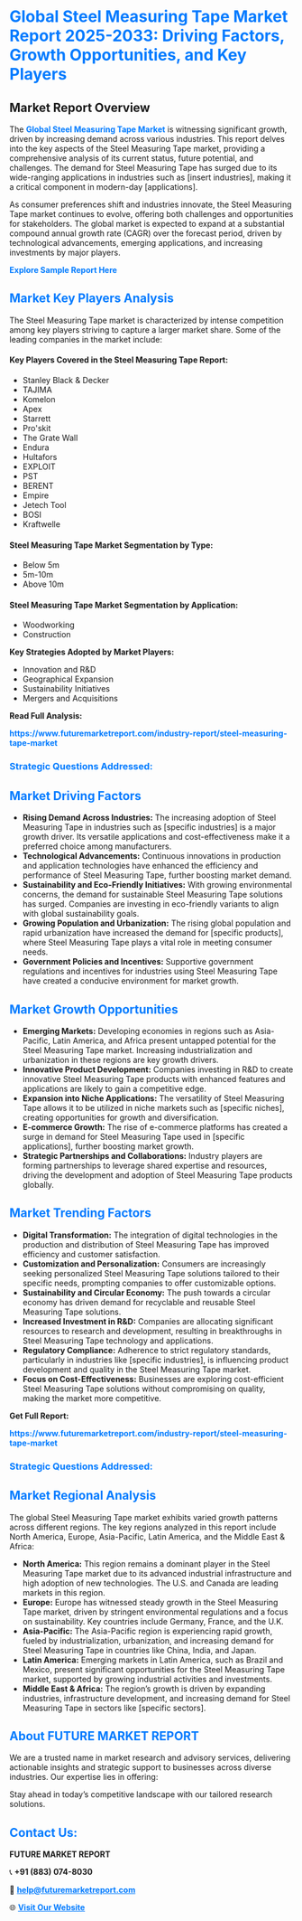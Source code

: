 <h1 style="color: #007BFF;">Global Steel Measuring Tape Market Report 2025-2033: Driving Factors, Growth Opportunities, and Key Players</h1>

<section id="overview">
<h2>Market Report Overview</h2>
<p>The <a href="https://www.futuremarketreport.com/industry-report/steel-measuring-tape-market" style="color: #007BFF; text-decoration: none;"><strong>Global Steel Measuring Tape Market</strong></a> is witnessing significant growth, driven by increasing demand across various industries. This report delves into the key aspects of the Steel Measuring Tape market, providing a comprehensive analysis of its current status, future potential, and challenges. The demand for Steel Measuring Tape has surged due to its wide-ranging applications in industries such as [insert industries], making it a critical component in modern-day [applications].</p>
<p>As consumer preferences shift and industries innovate, the Steel Measuring Tape market continues to evolve, offering both challenges and opportunities for stakeholders. The global market is expected to expand at a substantial compound annual growth rate (CAGR) over the forecast period, driven by technological advancements, emerging applications, and increasing investments by major players.</p>
</section>

<section id="overview">
<p><a href="https://www.futuremarketreport.com/request-sample/reportId=42473" style="color: #007BFF; text-decoration: none;"><strong>Explore Sample Report Here</strong></a></p>
</section>

<section id="key-players">
<h2 style="color: #007BFF;">Market Key Players Analysis</h2>
<p>The Steel Measuring Tape market is characterized by intense competition among key players striving to capture a larger market share. Some of the leading companies in the market include:</p>
<h4>Key Players Covered in the Steel Measuring Tape Report:</h4>
<ul><li>Stanley Black &amp; Decker</li><li>TAJIMA</li><li>Komelon</li><li>Apex</li><li>Starrett</li><li>Pro&#039;skit</li><li>The Grate Wall</li><li>Endura</li><li>Hultafors</li><li>EXPLOIT</li><li>PST</li><li>BERENT</li><li>Empire</li><li>Jetech Tool</li><li>BOSI</li><li>Kraftwelle</li></ul>
<h4>Steel Measuring Tape Market Segmentation by Type:</h4>
<ul><li>Below 5m</li><li>5m-10m</li><li>Above 10m</li></ul>

<h4>Steel Measuring Tape Market Segmentation by Application:</h4>
<ul><li>Woodworking</li><li>Construction</li></ul>
<p><strong>Key Strategies Adopted by Market Players:</strong></p>
<ul>
<li>Innovation and R&D</li>
<li>Geographical Expansion</li>
<li>Sustainability Initiatives</li>
<li>Mergers and Acquisitions</li>
</ul>
</section>

<section>
<p><strong>Read Full Analysis: </strong></p><a href="https://www.futuremarketreport.com/industry-report/steel-measuring-tape-market" style="color: #007BFF; text-decoration: none;"><strong>https://www.futuremarketreport.com/industry-report/steel-measuring-tape-market</strong></a>
<h3 style="color: #007BFF;">Strategic Questions Addressed:</h3>
</section>

<section id="driving-factors">
<h2 style="color: #007BFF;">Market Driving Factors</h2>
<ul>
<li><strong>Rising Demand Across Industries:</strong> The increasing adoption of Steel Measuring Tape in industries such as [specific industries] is a major growth driver. Its versatile applications and cost-effectiveness make it a preferred choice among manufacturers.</li>
<li><strong>Technological Advancements:</strong> Continuous innovations in production and application technologies have enhanced the efficiency and performance of Steel Measuring Tape, further boosting market demand.</li>
<li><strong>Sustainability and Eco-Friendly Initiatives:</strong> With growing environmental concerns, the demand for sustainable Steel Measuring Tape solutions has surged. Companies are investing in eco-friendly variants to align with global sustainability goals.</li>
<li><strong>Growing Population and Urbanization:</strong> The rising global population and rapid urbanization have increased the demand for [specific products], where Steel Measuring Tape plays a vital role in meeting consumer needs.</li>
<li><strong>Government Policies and Incentives:</strong> Supportive government regulations and incentives for industries using Steel Measuring Tape have created a conducive environment for market growth.</li>
</ul>
</section>

<section id="growth-opportunities">
<h2 style="color: #007BFF;">Market Growth Opportunities</h2>
<ul>
<li><strong>Emerging Markets:</strong> Developing economies in regions such as Asia-Pacific, Latin America, and Africa present untapped potential for the Steel Measuring Tape market. Increasing industrialization and urbanization in these regions are key growth drivers.</li>
<li><strong>Innovative Product Development:</strong> Companies investing in R&D to create innovative Steel Measuring Tape products with enhanced features and applications are likely to gain a competitive edge.</li>
<li><strong>Expansion into Niche Applications:</strong> The versatility of Steel Measuring Tape allows it to be utilized in niche markets such as [specific niches], creating opportunities for growth and diversification.</li>
<li><strong>E-commerce Growth:</strong> The rise of e-commerce platforms has created a surge in demand for Steel Measuring Tape used in [specific applications], further boosting market growth.</li>
<li><strong>Strategic Partnerships and Collaborations:</strong> Industry players are forming partnerships to leverage shared expertise and resources, driving the development and adoption of Steel Measuring Tape products globally.</li>
</ul>
</section>

<section id="trending-factors">
<h2 style="color: #007BFF;">Market Trending Factors</h2>
<ul>
<li><strong>Digital Transformation:</strong> The integration of digital technologies in the production and distribution of Steel Measuring Tape has improved efficiency and customer satisfaction.</li>
<li><strong>Customization and Personalization:</strong> Consumers are increasingly seeking personalized Steel Measuring Tape solutions tailored to their specific needs, prompting companies to offer customizable options.</li>
<li><strong>Sustainability and Circular Economy:</strong> The push towards a circular economy has driven demand for recyclable and reusable Steel Measuring Tape solutions.</li>
<li><strong>Increased Investment in R&D:</strong> Companies are allocating significant resources to research and development, resulting in breakthroughs in Steel Measuring Tape technology and applications.</li>
<li><strong>Regulatory Compliance:</strong> Adherence to strict regulatory standards, particularly in industries like [specific industries], is influencing product development and quality in the Steel Measuring Tape market.</li>
<li><strong>Focus on Cost-Effectiveness:</strong> Businesses are exploring cost-efficient Steel Measuring Tape solutions without compromising on quality, making the market more competitive.</li>
</ul>
</section>

<section>
<p><strong>Get Full Report: </strong></p><a href="https://www.futuremarketreport.com/industry-report/steel-measuring-tape-market" style="color: #007BFF; text-decoration: none;"><strong>https://www.futuremarketreport.com/industry-report/steel-measuring-tape-market</strong></a>
<h3 style="color: #007BFF;">Strategic Questions Addressed:</h3>
</section>


<section id="regional-analysis">
<h2 style="color: #007BFF;">Market Regional Analysis</h2>
<p>The global Steel Measuring Tape market exhibits varied growth patterns across different regions. The key regions analyzed in this report include North America, Europe, Asia-Pacific, Latin America, and the Middle East & Africa:</p>
<ul>
<li><strong>North America:</strong> This region remains a dominant player in the Steel Measuring Tape market due to its advanced industrial infrastructure and high adoption of new technologies. The U.S. and Canada are leading markets in this region.</li>
<li><strong>Europe:</strong> Europe has witnessed steady growth in the Steel Measuring Tape market, driven by stringent environmental regulations and a focus on sustainability. Key countries include Germany, France, and the U.K.</li>
<li><strong>Asia-Pacific:</strong> The Asia-Pacific region is experiencing rapid growth, fueled by industrialization, urbanization, and increasing demand for Steel Measuring Tape in countries like China, India, and Japan.</li>
<li><strong>Latin America:</strong> Emerging markets in Latin America, such as Brazil and Mexico, present significant opportunities for the Steel Measuring Tape market, supported by growing industrial activities and investments.</li>
<li><strong>Middle East & Africa:</strong> The region’s growth is driven by expanding industries, infrastructure development, and increasing demand for Steel Measuring Tape in sectors like [specific sectors].</li>
</ul>
</section>

<footer>
<h2 style="color: #007BFF;">About FUTURE MARKET REPORT</h2>
<p>We are a trusted name in market research and advisory services, delivering actionable insights and strategic support to businesses across diverse industries. Our expertise lies in offering:</p>

<p>Stay ahead in today’s competitive landscape with our tailored research solutions.</p>

<h2 style="color: #007BFF;">Contact Us:</h2>
<p><strong>FUTURE MARKET REPORT</strong></p>
<p>📞 <strong>+91 (883) 074-8030</strong></p>
<p>📧 <strong><a href="mailto:help@futuremarketreport.com" style="color: #007BFF;">help@futuremarketreport.com</a></strong></p>
<p>🌐 <strong><a href="https://www.futuremarketreport.com/" style="color: #007BFF;">Visit Our Website</a></strong></p>
</footer>